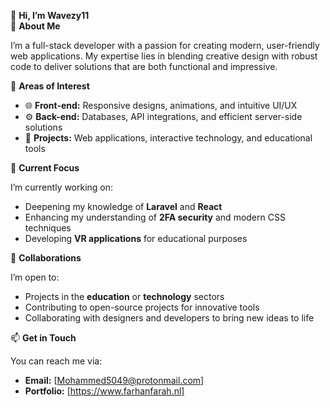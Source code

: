 👋 **Hi, I’m Wavezy11**  
🚀 **About Me**  

I’m a full-stack developer with a passion for creating modern, user-friendly web applications. My expertise lies in blending creative design with robust code to deliver solutions that are both functional and impressive.  

👀 **Areas of Interest**  

- 🌐 **Front-end:** Responsive designs, animations, and intuitive UI/UX  
- ⚙️ **Back-end:** Databases, API integrations, and efficient server-side solutions  
- 🧩 **Projects:** Web applications, interactive technology, and educational tools  

🌱 **Current Focus**  

I’m currently working on:  

- Deepening my knowledge of **Laravel** and **React**  
- Enhancing my understanding of **2FA security** and modern CSS techniques  
- Developing **VR applications** for educational purposes  

💞️ **Collaborations**  

I’m open to:  

- Projects in the **education** or **technology** sectors  
- Contributing to open-source projects for innovative tools  
- Collaborating with designers and developers to bring new ideas to life  

📫 **Get in Touch**  

You can reach me via:  

- **Email:** [Mohammed5049@protonmail.com]  
- **Portfolio:** [https://www.farhanfarah.nl]  
